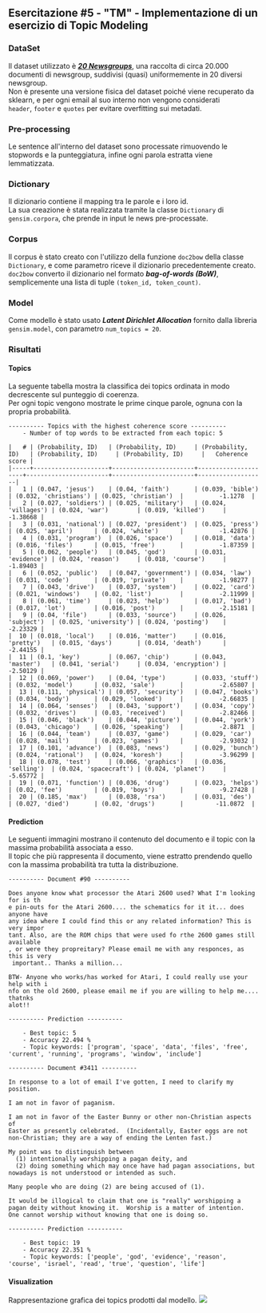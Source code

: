 ## Esercitazione #5 - "TM" - Implementazione di un esercizio di Topic Modeling

### DataSet
Il dataset utilizzato è ***[20 Newsgroups](http://qwone.com/~jason/20Newsgroups)***, una raccolta di circa 20.000 documenti di newsgroup, suddivisi (quasi) uniformemente in 20 diversi newsgroup.  
Non è presente una versione fisica del dataset poiché viene recuperato da sklearn, e per ogni email al suo interno non vengono considerati  
`header`, `footer` e `quotes` per evitare overfitting sui metadati.

### Pre-processing
Le sentence all'interno del dataset sono processate rimuovendo le stopwords e la punteggiatura, infine ogni parola estratta viene lemmatizzata.

### Dictionary
Il dizionario contiene il mapping tra le parole e i loro id.  
La sua creazione è stata realizzata tramite la classe `Dictionary` di `gensim.corpora`, che prende in input le news pre-processate.

### Corpus
Il corpus è stato creato con l'utilizzo della funzione `doc2bow` della classe `Dictionary`, e come parametro riceve il dizionario precedentemente creato.  
`doc2bow` converto il dizionario nel formato ***bag-of-words (BoW)***, semplicemente una lista di tuple `(token_id, token_count)`.

### Model
Come modello è stato usato ***Latent Dirichlet Allocation*** fornito dalla libreria `gensim.model`, con parametro `num_topics = 20`.

### Risultati

#### Topics
La seguente tabella mostra la classifica dei topics ordinata in modo decrescente sul punteggio di coerenza.  
Per ogni topic vengono mostrate le prime cinque parole, ognuna con la propria probabilità.
```
---------- Topics with the highest coherence score ----------
    - Number of top words to be extracted from each topic: 5

|   # | (Probability, ID)   | (Probability, ID)     | (Probability, ID)   | (Probability, ID)     | (Probability, ID)     |   Coherence score |
|-----+---------------------+-----------------------+---------------------+-----------------------+-----------------------+-------------------|
|   1 | (0.047, 'jesus')    | (0.04, 'faith')       | (0.039, 'bible')    | (0.032, 'christians') | (0.025, 'christian')  |          -1.1278  |
|   2 | (0.027, 'soldiers') | (0.025, 'military')   | (0.024, 'villages') | (0.024, 'war')        | (0.019, 'killed')     |          -1.38668 |
|   3 | (0.031, 'national') | (0.027, 'president')  | (0.025, 'press')    | (0.025, 'april')      | (0.024, 'white')      |          -1.42876 |
|   4 | (0.031, 'program')  | (0.026, 'space')      | (0.018, 'data')     | (0.016, 'files')      | (0.015, 'free')       |          -1.87359 |
|   5 | (0.062, 'people')   | (0.045, 'god')        | (0.031, 'evidence') | (0.024, 'reason')     | (0.018, 'course')     |          -1.89403 |
|   6 | (0.052, 'public')   | (0.047, 'government') | (0.034, 'law')      | (0.031, 'code')       | (0.019, 'private')    |          -1.98277 |
|   7 | (0.043, 'drive')    | (0.037, 'system')     | (0.022, 'card')     | (0.021, 'windows')    | (0.02, 'list')        |          -2.11999 |
|   8 | (0.061, 'time')     | (0.023, 'help')       | (0.017, 'bad')      | (0.017, 'lot')        | (0.016, 'post')       |          -2.15181 |
|   9 | (0.04, 'file')      | (0.033, 'source')     | (0.026, 'subject')  | (0.025, 'university') | (0.024, 'posting')    |          -2.23329 |
|  10 | (0.018, 'local')    | (0.016, 'matter')     | (0.016, 'pretty')   | (0.015, 'days')       | (0.014, 'death')      |          -2.44155 |
|  11 | (0.1, 'key')        | (0.067, 'chip')       | (0.043, 'master')   | (0.041, 'serial')     | (0.034, 'encryption') |          -2.50129 |
|  12 | (0.069, 'power')    | (0.04, 'type')        | (0.033, 'stuff')    | (0.032, 'model')      | (0.032, 'sale')       |          -2.65807 |
|  13 | (0.111, 'physical') | (0.057, 'security')   | (0.047, 'books')    | (0.034, 'body')       | (0.029, 'looked')     |          -2.66835 |
|  14 | (0.064, 'senses')   | (0.043, 'support')    | (0.034, 'copy')     | (0.032, 'drives')     | (0.03, 'received')    |          -2.82466 |
|  15 | (0.046, 'black')    | (0.044, 'picture')    | (0.044, 'york')     | (0.043, 'chicago')    | (0.026, 'speaking')   |          -2.8871  |
|  16 | (0.044, 'team')     | (0.037, 'game')       | (0.029, 'car')      | (0.028, 'mail')       | (0.023, 'games')      |          -2.93032 |
|  17 | (0.101, 'advance')  | (0.083, 'news')       | (0.029, 'bunch')    | (0.024, 'rational')   | (0.024, 'koresh')     |          -3.96299 |
|  18 | (0.078, 'test')     | (0.066, 'graphics')   | (0.036, 'selling')  | (0.024, 'spacecraft') | (0.024, 'planet')     |          -5.65772 |
|  19 | (0.071, 'function') | (0.036, 'drug')       | (0.023, 'helps')    | (0.02, 'fee')         | (0.019, 'boys')       |          -9.27428 |
|  20 | (0.185, 'max')      | (0.038, 'rsa')        | (0.031, 'des')      | (0.027, 'died')       | (0.02, 'drugs')       |         -11.0872  |
```

#### Prediction
Le seguenti immagini mostrano il contenuto del documento e il topic con la massima probabilità associata a esso.  
Il topic che più rappresenta il documento, viene estratto prendendo quello con la massima probabilità tra tutta la distribuzione.
```
---------- Document #90 ----------

Does anyone know what processor the Atari 2600 used? What I'm looking for is th
e pin-outs for the Atari 2600.... the schematics for it it... does anyone have
any idea where I could find this or any related information? This is very impor
tant. Also, are the ROM chips that were used fo rthe 2600 games still available
, or were they propreitary? Please email me with any responces, as this is very
 important.. Thanks a million...

BTW- Anyone who works/has worked for Atari, I could really use your help with i
nfo on the old 2600, please email me if you are willing to help me.... thatnks
alot!!

---------- Prediction ----------

    - Best topic: 5
    - Accuracy 22.494 %
    - Topic keywords: ['program', 'space', 'data', 'files', 'free', 'current', 'running', 'programs', 'window', 'include']
```

```
---------- Document #3411 ----------

In response to a lot of email I've gotten, I need to clarify my position.

I am not in favor of paganism.

I am not in favor of the Easter Bunny or other non-Christian aspects of
Easter as presently celebrated.  (Incidentally, Easter eggs are not
non-Christian; they are a way of ending the Lenten fast.)

My point was to distinguish between
  (1) intentionally worshipping a pagan deity, and
  (2) doing something which may once have had pagan associations, but
nowadays is not understood or intended as such.

Many people who are doing (2) are being accused of (1).

It would be illogical to claim that one is "really" worshipping a
pagan deity without knowing it.  Worship is a matter of intention.
One cannot worship without knowing that one is doing so.

---------- Prediction ----------

    - Best topic: 19
    - Accuracy 22.351 %
    - Topic keywords: ['people', 'god', 'evidence', 'reason', 'course', 'israel', 'read', 'true', 'question', 'life']

```

#### Visualization
Rappresentazione grafica dei topics prodotti dal modello.
<img src="../assets/tm/topic_data_visualization.png">